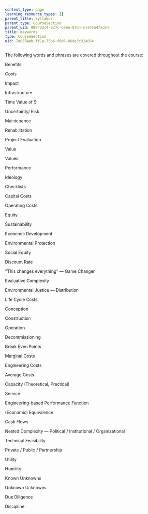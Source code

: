 ```yaml
---
content_type: page
learning_resource_types: []
parent_title: Syllabus
parent_type: CourseSection
parent_uid: 089433c4-e77c-de6e-97b4-c7a46a4fadb4
title: Keywords
type: CourseSection
uid: 7a9554ab-ff1a-75b6-f6d6-88de3c324094
---
```


The following words and phrases are covered throughout the course:

Benefits

Costs

Impact

Infrastructure

Time Value of $

Uncertainty/ Risk

Maintenance

Rehabilitation

Project Evaluation

Value

Values

Performance

Ideology

Checklists

Capital Costs

Operating Costs

Equity

Sustainability

Economic Development

Environmental Protection

Social Equity

Discount Rate

"This changes everything" — Game Changer

Evaluative Complexity

Environmental Justice — Distribution

Life Cycle Costs

Conception

Construction

Operation

Decommissioning

Break Even Points

Marginal Costs

Engineering Costs

Average Costs

Capacity (Theoretical, Practical)

Service

Engineering-based Performance Function

(Economic) Equivalence

Cash Flows

Nested Complexity — Political / Institutional / Organizational

Technical Feasibility

Private / Public / Partnership

Utility

Humility

Known Unknowns

Unknown Unknowns

Due Diligence

Discipline
